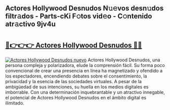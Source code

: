 ## Actores Hollywood Desnudos N𝚞𝚎vos desn𝚞dos filtr𝚊dos - Parts-cKi F𝚘tos vid𝚎o - C𝚘ntenido atr𝚊ctivo 9jv4u

# <h2><a href="http://mbczmi.tromn.icu/?c=Actores+Hollywood+Desnudos">🔗👉👉👉 Actores Hollywood Desnudos 🔗🔗</a></h2>

[![Actores Hollywood Desnudos nuevo](https://i.imgur.com/pEAQMta.gif)](http://mbczmi.tromn.icu/?c=Actores+Hollywood+Desnudos)
Actores Hollywood Desnudos, una persona compleja y polarizadora, elude la comprensión fácil. Su forma poco convencional de crear una presencia en línea ha magnetizado y ofendido a los espectadores, encendiendo debates sobre el consentimiento, la privacidad y la esencia de las sociedades virtuales. A pesar de la ambigüedad de sus intenciones, su huella en los medios digitales es imborrable. Con una determinación inquebrantable y un atractivo innegable, el potencial de Actores Hollywood Desnudos en el ámbito digital es ilimitado.
